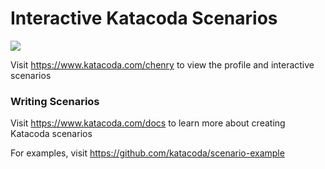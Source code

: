 # Interactive Katacoda Scenarios

[![](http://shields.katacoda.com/katacoda/chenry/count.svg)](https://www.katacoda.com/chenry "Get your profile on Katacoda.com")

Visit https://www.katacoda.com/chenry to view the profile and interactive scenarios

### Writing Scenarios
Visit https://www.katacoda.com/docs to learn more about creating Katacoda scenarios

For examples, visit https://github.com/katacoda/scenario-example
